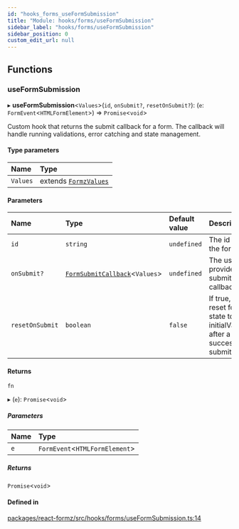 ```yaml
---
id: "hooks_forms_useFormSubmission"
title: "Module: hooks/forms/useFormSubmission"
sidebar_label: "hooks/forms/useFormSubmission"
sidebar_position: 0
custom_edit_url: null
---
```


## Functions

### useFormSubmission

▸ **useFormSubmission**<`Values`\>(`id`, `onSubmit?`, `resetOnSubmit?`): (`e`: `FormEvent`<`HTMLFormElement`\>) => `Promise`<`void`\>

Custom hook that returns the submit callback for a form. The callback
will handle running validations, error catching and state management.

#### Type parameters

| Name | Type |
| :------ | :------ |
| `Values` | extends [`FormzValues`](types_form.md#formzvalues) |

#### Parameters

| Name | Type | Default value | Description |
| :------ | :------ | :------ | :------ |
| `id` | `string` | `undefined` | The id of the form. |
| `onSubmit?` | [`FormSubmitCallback`](types_form.md#formsubmitcallback)<`Values`\> | `undefined` | The user provided submit callback |
| `resetOnSubmit` | `boolean` | `false` | If true, will reset form state to initialValues after a successful submit. |

#### Returns

`fn`

▸ (`e`): `Promise`<`void`\>

##### Parameters

| Name | Type |
| :------ | :------ |
| `e` | `FormEvent`<`HTMLFormElement`\> |

##### Returns

`Promise`<`void`\>

#### Defined in

[packages/react-formz/src/hooks/forms/useFormSubmission.ts:14](https://github.com/ZerryStack/react-formz/blob/main/packages/react-formz/src/hooks/forms/useFormSubmission.ts#L14)
